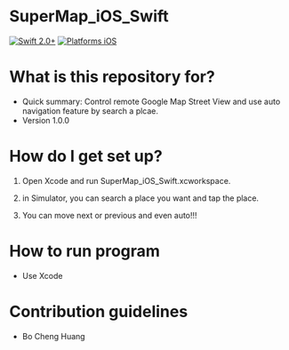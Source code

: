 # SuperMap_iOS_Swift

[![Swift 2.0+](https://img.shields.io/badge/Swift-2.0+-orange.svg)](https://swift.org/)
[![Platforms iOS](https://img.shields.io/badge/Platforms-iOS-lightgray.svg)](https://swift.org/)

# What is this repository for? ###

* Quick summary: Control remote Google Map Street View and use auto navigation feature by search a plcae.
* Version 1.0.0

# How do I get set up? ###

1. Open Xcode and run SuperMap_iOS_Swift.xcworkspace.

2. in Simulator, you can search a place you want and tap the place.

3. You can move next or previous and even auto!!!

# How to run program ###
* Use Xcode

# Contribution guidelines ###
* Bo Cheng Huang

